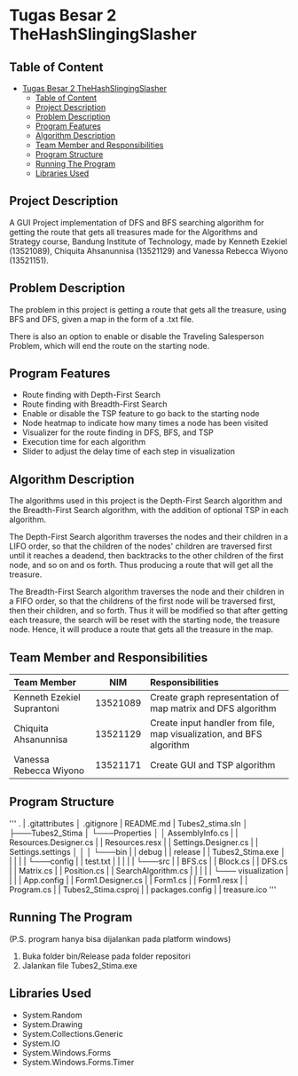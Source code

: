 # Tugas Besar 2 TheHashSlingingSlasher

## Table of Content

- [Tugas Besar 2 TheHashSlingingSlasher](#tugas-besar-2-thehashslingingslasher)
  - [Table of Content](#table-of-content)
  - [Project Description](#project-description)
  - [Problem Description](#problem-description)
  - [Program Features](#program-features)
  - [Algorithm Description](#algorithm-description)
  - [Team Member and Responsibilities](#team-member-and-responsibilities)
  - [Program Structure](#program-structure)
  - [Running The Program](#running-the-program)
  - [Libraries Used](#libraries-used)

## Project Description

A GUI Project implementation of DFS and BFS searching algorithm for getting the route that gets all treasures made for the Algorithms and Strategy course, Bandung Institute of Technology, made by Kenneth Ezekiel (13521089), Chiquita Ahsanunnisa (13521129) and Vanessa Rebecca Wiyono (13521151).

## Problem Description

The problem in this project is getting a route that gets all the treasure, using BFS and DFS, given a map in the form of a .txt file.

There is also an option to enable or disable the Traveling Salesperson Problem, which will end the route on the starting node.


## Program Features

* Route finding with Depth-First Search
* Route finding with Breadth-First Search
* Enable or disable the TSP feature to go back to the starting node
* Node heatmap to indicate how many times a node has been visited
* Visualizer for the route finding in DFS, BFS, and TSP
* Execution time for each algorithm
* Slider to adjust the delay time of each step in visualization

## Algorithm Description

The algorithms used in this project is the Depth-First Search algorithm and the Breadth-First Search algorithm, with the addition of optional TSP in each algorithm. 

The Depth-First Search algorithm traverses the nodes and their children in a LIFO order, so that the children of the nodes' children are traversed first until it reaches a deadend, then backtracks to the other children of the first node, and so on and os forth. Thus producing a route that will get all the treasure.

The Breadth-First Search algorithm traverses the node and their children in a FIFO order, so that the childrens of the first node will be traversed first, then their children, and so forth. Thus it will be modified so that after getting each treasure, the search will be reset with the starting node, the treasure node. Hence, it will produce a route that gets all the treasure in the map.

## Team Member and Responsibilities

| Team Member                |   NIM    | Responsibilities                                                                |
| :------------------------- | :------: | :------------------------------------------------------------------------------ |
| Kenneth Ezekiel Suprantoni | 13521089 | Create graph representation of map matrix and DFS algorithm                     |
| Chiquita Ahsanunnisa       | 13521129 | Create input handler from file, map visualization, and BFS algorithm            |
| Vanessa Rebecca Wiyono     | 13521171 | Create GUI and TSP algorithm                                                    |

## Program Structure
'''
.
|   .gitattributes
│   .gitignore
|    README.md
|    Tubes2_stima.sln
│
├───Tubes2_Stima
│   └───Properties
│   │     AssemblyInfo.cs
|   |     Resources.Designer.cs
|   |     Resources.resx
|   |     Settings.Designer.cs
|   |     Settings.settings
│   │
│   └───bin
|   |     debug
|   |     release
|   |         Tubes2_Stima.exe
│   |
|   |
|   └───config
|   |      test.txt
|   |
|   |
|   └───src
|   |       BFS.cs
|   |       Block.cs
|   |       DFS.cs
|   |       Matrix.cs
|   |       Position.cs
|   |       SearchAlgorithm.cs
|   |
|   |
|   └─── visualization
|   |
|   |  App.config
|   |  Form1.Designer.cs
|   |  Form1.cs
|   |  Form1.resx
|   |  Program.cs
|   |  Tubes2_Stima.csproj
|   |  packages.config
|   |  treasure.ico
'''

## Running The Program
(P.S. program hanya bisa dijalankan pada platform windows)

1. Buka folder bin/Release pada folder repositori
2. Jalankan file Tubes2_Stima.exe

## Libraries Used
* System.Random
* System.Drawing
* System.Collections.Generic
* System.IO
* System.Windows.Forms
* System.Windows.Forms.Timer

